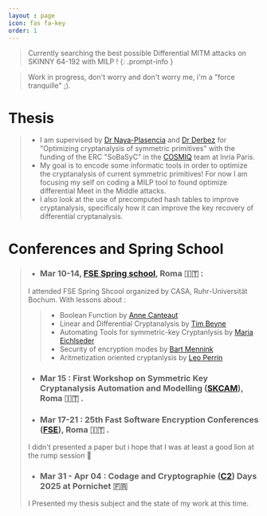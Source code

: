 ```yaml
---
layout : page
icon: fas fa-key
order: 1
---
```


> Currently searching the best possible Differential MITM attacks on SKINNY 64-192 with MILP !
{: .prompt-info }


> Work in progress, don't worry and don't worry me, i'm a "force tranquille" ;).

# Thesis
> * I am supervised by [Dr Naya-Plasencia](http://naya.plasencia.free.fr/Maria/index.php?lg=fr&pg=index "Maria's web site") and [Dr Derbez](https://people.irisa.fr/Patrick.Derbez/ "Patrick's website") for "Optimizing cryptanalysis of symmetric primitives" with the funding of the ERC "SoBaSyC" in the [COSMIQ](https://www.inria.fr/fr/cosmiq "COSMIQ's website") team at Inria Paris.
> * My goal is to encode some informatic tools in order to optimize the cryptanalysis of current symmetric primitives! For now I am focusing my self on coding a MILP tool to found optimize differential Meet in the Middle attacks. 
> * I also look at the use of precomputed hash tables to improve cryptanalysis, specificaly how it can improve the key recovery of differential cryptanalysis.

# Conferences and Spring School
> * ### Mar 10-14, [FSE Spring school](https://casa.rub.de/en/spring-school-on-symmetric-cryptography "Spring School website"), Roma 🇮🇹 :
> I attended FSE Spring Shcool organized by CASA, Ruhr-Universität Bochum. With lessons about :
>> - Boolean Function by [Anne Canteaut](https://www.rocq.inria.fr/secret/Anne.Canteaut/ "Anne's website")
>> - Linear and Differential Cryptanalysis by [Tim Beyne](https://cryptanalysis.info/tim/ "Tim's website")
>> - Automating Tools for symmetric-key Cryptanlysis by [Maria Eichlseder](https://www.isec.tugraz.at/person/maria-eichlseder/ "Maria's website")
>> - Security of encryption modes by [Bart Mennink](https://www.cs.ru.nl/~bmennink/index.php?page=home "Bart's website")
>> - Aritmetization oriented cryptanlysis by [Leo Perrin](https://who.paris.inria.fr/Leo.Perrin/ "Leo's website")
>
> * ### Mar 15 : First Workshop on Symmetric Key Cryptanalysis Automation and Modelling ([SKCAM](https://skcamworkshop.github.io/skcam2025/ "SKCAM's website")), Roma 🇮🇹 .
>
> * ### Mar 17-21 : 25th Fast Software Encryption Conferences ([FSE](https://fse.iacr.org/2025/ "FSE 2025 website")), Roma 🇮🇹 .
> I didn't presented a paper but i hope that I was at least a good lion at the rump session 🦁
>
> * ### Mar 31 - Apr 04 : Codage and Cryptographie ([C2](https://indico.math.cnrs.fr/event/11948/overview "C2 2025 website")) Days 2025 at Pornichet 🇫🇷
> I Presented my thesis subject and the state of my work at this time. 
